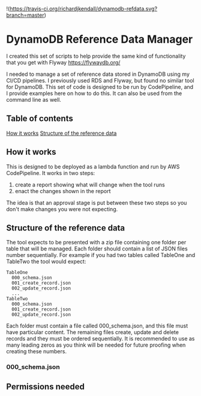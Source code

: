 !(https://travis-ci.org/richardjkendall/dynamodb-refdata.svg?branch=master)

# DynamoDB Reference Data Manager
I created this set of scripts to help provide the same kind of functionality that you get with Flyway https://flywaydb.org/

I needed to manage a set of reference data stored in DynamoDB using my CI/CD pipelines.  I previously used RDS and Flyway, but found no similar tool for DynamoDB.  This set of code is designed to be run by CodePipeline, and I provide examples here on how to do this.  It can also be used from the command line as well.

## Table of contents

[How it works](#how-it-works)
[Structure of the reference data](#structure-of-the-reference-data)


## How it works
This is designed to be deployed as a lambda function and run by AWS CodePipeline.  It works in two steps:

1. create a report showing what will change when the tool runs
2. enact the changes shown in the report

The idea is that an approval stage is put between these two steps so you don't make changes you were not expecting.

## Structure of the reference data
The tool expects to be presented with a zip file containing one folder per table that will be managed.  Each folder should contain a list of JSON files number sequentially.  For example if you had two tables called TableOne and TableTwo the tool would expect:

```
TableOne
  000_schema.json
  001_create_record.json
  002_update_record.json
  ...
TableTwo
  000_schema.json
  001_create_record.json
  002_update_record.json
```

Each folder must contain a file called 000_schema.json, and this file must have particular content.  The remaining files create, update and delete records and they must be ordered sequentially.  It is recommended to use as many leading zeros as you think will be needed for future proofing when creating these numbers.

### 000_schema.json


## Permissions needed

